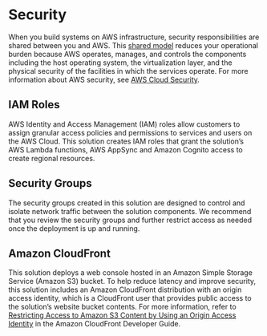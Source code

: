 # Security

When you build systems on AWS infrastructure, security responsibilities are shared between you and AWS. This [shared model](https://aws.amazon.com/compliance/shared-responsibility-model/) 
reduces your operational burden because AWS operates, manages, and controls the components including the host 
operating system, the virtualization layer, and the physical security of the facilities in which the services operate. 
For more information about AWS security, see [AWS Cloud Security](http://aws.amazon.com/security/).

## IAM Roles

AWS Identity and Access Management (IAM) roles allow customers to assign granular access policies and permissions 
to services and users on the AWS Cloud. This solution creates IAM roles that grant the solution’s AWS Lambda functions, 
AWS AppSync and Amazon Cognito access to create regional resources.

## Security Groups
The security groups created in this solution are designed to control and isolate network traffic between the solution 
components. We recommend that you review the security groups and further restrict access as needed once the deployment 
is up and running.

## Amazon CloudFront

This solution deploys a web console hosted in an Amazon Simple Storage Service (Amazon S3) bucket. To help reduce 
latency and improve security, this solution includes an Amazon CloudFront distribution with an origin access identity, 
which is a CloudFront user that provides public access to the solution’s website bucket contents. 
For more information, refer to [Restricting Access to Amazon S3 Content by Using an Origin Access Identity](https://docs.aws.amazon.com/AmazonCloudFront/latest/DeveloperGuide/private-content-restricting-access-to-s3.html) in the 
Amazon CloudFront Developer Guide.